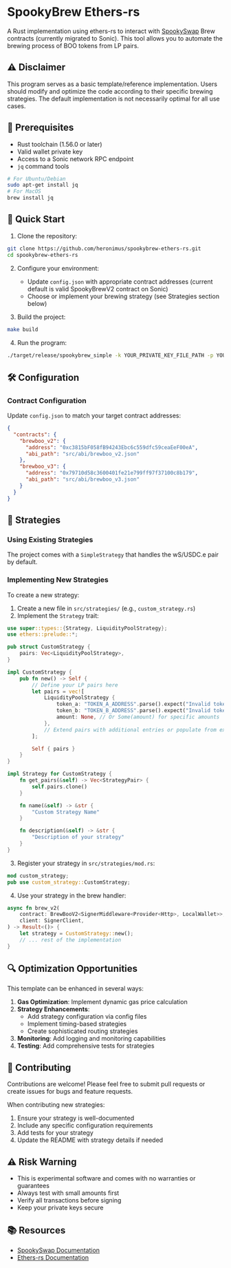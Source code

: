 # SpookyBrew Ethers-rs

A Rust implementation using ethers-rs to interact with [SpookySwap](https://spooky.fi/#/) Brew contracts (currently migrated to Sonic). This tool allows you to automate the brewing process of BOO tokens from LP pairs.

## ⚠️ Disclaimer

This program serves as a basic template/reference implementation. Users should modify and optimize the code according to their specific brewing strategies. The default implementation is not necessarily optimal for all use cases.

## 🔧 Prerequisites

- Rust toolchain (1.56.0 or later)
- Valid wallet private key
- Access to a Sonic network RPC endpoint
- `jq` command tools
```bash
# For Ubuntu/Debian
sudo apt-get install jq
# For MacOS
brew install jq
```

## 🚀 Quick Start

1. Clone the repository:
```bash
git clone https://github.com/heronimus/spookybrew-ethers-rs.git
cd spookybrew-ethers-rs
```

2. Configure your environment:
   - Update `config.json` with appropriate contract addresses (current default is valid SpookyBrewV2 contract on Sonic)
   - Choose or implement your brewing strategy (see Strategies section below)

3. Build the project:
```bash
make build
```

4. Run the program:
```bash
./target/release/spookybrew_simple -k YOUR_PRIVATE_KEY_FILE_PATH -p YOUR_RPC_ENDPOINT -v v2
```

## 🛠️ Configuration

### Contract Configuration
Update `config.json` to match your target contract addresses:

```json
{
  "contracts": {
    "brewboo_v2": {
      "address": "0xc3815bF058fB94243Ebc6c559dfc59ceaEeF00eA",
      "abi_path": "src/abi/brewboo_v2.json"
    },
    "brewboo_v3": {
      "address": "0x79710d58c3600401fe21e799ff97f37100c8b179",
      "abi_path": "src/abi/brewboo_v3.json"
    }
  }
}
```

## 📝 Strategies

### Using Existing Strategies
The project comes with a `SimpleStrategy` that handles the wS/USDC.e pair by default.

### Implementing New Strategies
To create a new strategy:

1. Create a new file in `src/strategies/` (e.g., `custom_strategy.rs`)
2. Implement the `Strategy` trait:

```rust
use super::types::{Strategy, LiquidityPoolStrategy};
use ethers::prelude::*;

pub struct CustomStrategy {
    pairs: Vec<LiquidityPoolStrategy>,
}

impl CustomStrategy {
    pub fn new() -> Self {
        // Define your LP pairs here
        let pairs = vec![
            LiquidityPoolStrategy {
                token_a: "TOKEN_A_ADDRESS".parse().expect("Invalid token A address"),
                token_b: "TOKEN_B_ADDRESS".parse().expect("Invalid token B address"),
                amount: None, // Or Some(amount) for specific amounts
            },
            // Extend pairs with additional entries or populate from external data sources like price APIs
        ];

        Self { pairs }
    }
}

impl Strategy for CustomStrategy {
    fn get_pairs(&self) -> Vec<StrategyPair> {
        self.pairs.clone()
    }

    fn name(&self) -> &str {
        "Custom Strategy Name"
    }

    fn description(&self) -> &str {
        "Description of your strategy"
    }
}
```

3. Register your strategy in `src/strategies/mod.rs`:
```rust
mod custom_strategy;
pub use custom_strategy::CustomStrategy;
```

4. Use your strategy in the brew handler:
```rust
async fn brew_v2(
    contract: BrewBooV2<SignerMiddleware<Provider<Http>, LocalWallet>>,
    client: SignerClient,
) -> Result<()> {
    let strategy = CustomStrategy::new();
    // ... rest of the implementation
}
```

## 🔍 Optimization Opportunities

This template can be enhanced in several ways:

1. **Gas Optimization**: Implement dynamic gas price calculation
2. **Strategy Enhancements**:
   - Add strategy configuration via config files
   - Implement timing-based strategies
   - Create sophisticated routing strategies
3. **Monitoring**: Add logging and monitoring capabilities
4. **Testing**: Add comprehensive tests for strategies

## 🤝 Contributing

Contributions are welcome! Please feel free to submit pull requests or create issues for bugs and feature requests.

When contributing new strategies:
1. Ensure your strategy is well-documented
2. Include any specific configuration requirements
3. Add tests for your strategy
4. Update the README with strategy details if needed

## ⚠️ Risk Warning

- This is experimental software and comes with no warranties or guarantees
- Always test with small amounts first
- Verify all transactions before signing
- Keep your private keys secure

## 📚 Resources

- [SpookySwap Documentation](https://v3.docs.spooky.fi/)
- [Ethers-rs Documentation](https://docs.rs/ethers/latest/ethers/)
